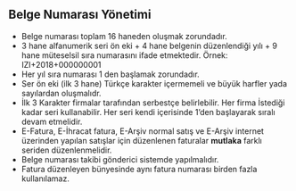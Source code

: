 ## Belge Numarası Yönetimi
* Belge numarası toplam 16 haneden oluşmak zorundadır.
* 3 hane alfanumerik seri ön eki  + 4 hane belgenin düzenlendiği yılı + 9 hane müteselsil sıra numarasını ifade etmektedir.  Örnek: IZI+2018+000000001
* Her yıl sıra numarası 1 den başlamak zorundadır.
* Ser ön eki (ilk 3 hane) Türkçe karakter içermemeli ve büyük harfler yada sayılardan oluşmalıdr.
* İlk 3 Karakter firmalar tarafından serbestçe belirlebilir. Her firma İstediği kadar seri kullanabilir. Her seri kendi içerisinde 1’den başlayarak sıralı devam etmelidir.
* E-Fatura, E-İhracat fatura, E-Arşiv normal satış ve E-Arşiv internet üzerinden yapılan satışlar için düzenlenen faturalar  **mutlaka** farklı seriden düzenlenmelidir.
* Belge numarası takibi gönderici sistemde yapılmalıdır.
* Fatura düzenleyen bünyesinde aynı fatura numarası birden fazla kullanılamaz.

